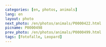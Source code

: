 ```yaml
---
categories: [en, photos, animals]
lang: en
layout: photo
next_photo: /en/photos/animals/P0000422.html
picname: P0000498
prev_photo: /en/photos/animals/P0000499.html
tags: [Fotofalle, Leopard]
---
```

